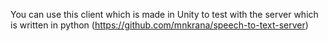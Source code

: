 You can use this client which is made in Unity to test with the server which is written in python (https://github.com/mnkrana/speech-to-text-server)
